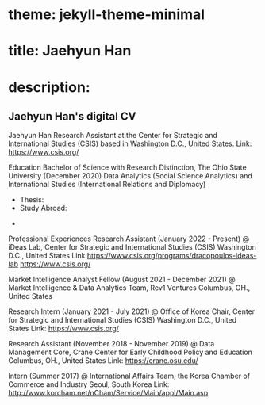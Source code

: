 # theme: jekyll-theme-minimal
# title: Jaehyun Han
# description: 

## Jaehyun Han's digital CV 
Jaehyun Han
Research Assistant at the Center for Strategic and International Studies (CSIS) based in Washington D.C., United States.
Link: https://www.csis.org/

Education
Bachelor of Science with Research Distinction, The Ohio State University (December 2020)
Data Analytics (Social Science Analytics) and International Studies (International Relations and Diplomacy)
* Thesis:
* Study Abroad:
- 

Professional Experiences
Research Assistant (January 2022 - Present)
@ iDeas Lab, Center for Strategic and International Studies (CSIS)
Washington D.C., United States 
Link:https://www.csis.org/programs/dracopoulos-ideas-lab
https://www.csis.org/


Market Intelligence Analyst Fellow (August 2021 - December 2021)
@ Market Intelligence & Data Analytics Team, Rev1 Ventures 
Columbus, OH., United States

Research Intern (January 2021 - July 2021)
@ Office of Korea Chair, Center for Strategic and International Studies (CSIS)
Washington D.C., United States 
Link: https://www.csis.org/

Research Assistant (November 2018 - November 2019)
@ Data Management Core, Crane Center for Early Childhood Policy and Education
Columbus, OH., United States
Link: https://crane.osu.edu/

Intern (Summer 2017)
@ International Affairs Team, the Korea Chamber of Commerce and Industry
Seoul, South Korea
Link: http://www.korcham.net/nCham/Service/Main/appl/Main.asp

